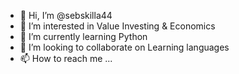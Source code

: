 - 👋 Hi, I’m @sebskilla44
- 👀 I’m interested in Value Investing & Economics
- 🌱 I’m currently learning Python
- 💞️ I’m looking to collaborate on Learning languages
- 📫 How to reach me ...

<!---
sebskilla44/sebskilla44 is a ✨ special ✨ repository because its `README.md` (this file) appears on your GitHub profile.
You can click the Preview link to take a look at your changes.
--->
